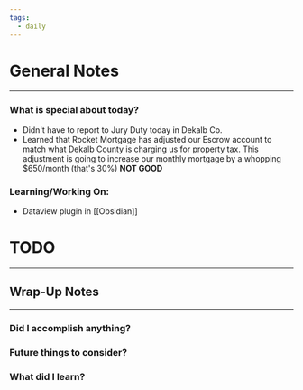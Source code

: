 ```yaml
---
tags:
  - daily
---
```


# General Notes
---
### What is special about today?
- Didn't have to report to Jury Duty today in Dekalb Co.
- Learned that Rocket Mortgage has adjusted our Escrow account to match what Dekalb County is charging us for property tax.  This adjustment is going to increase our monthly mortgage by a whopping $650/month (that's 30%)  **NOT GOOD**


### Learning/Working On:
- Dataview plugin in [[Obsidian]]



# TODO
---




## Wrap-Up Notes
---
### Did I accomplish anything?
### Future things to consider?
### What did I learn?
